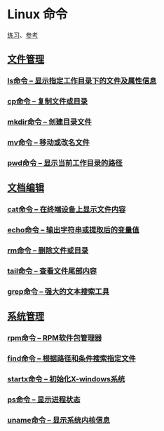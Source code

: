 # Linux 命令

[练习](https://www.webminal.org/)、[参考](https://www.linuxcool.com/)

## [文件管理](https://www.linuxcool.com/category/file)

### [ls命令 – 显示指定工作目录下的文件及属性信息](https://www.linuxcool.com/ls)



### [cp命令 – 复制文件或目录](https://www.linuxcool.com/cp)



### [mkdir命令 – 创建目录文件](https://www.linuxcool.com/mkdir)



### [mv命令 – 移动或改名文件](https://www.linuxcool.com/mv)



### [pwd命令 – 显示当前工作目录的路径](https://www.linuxcool.com/pwd)



## [文档编辑](https://www.linuxcool.com/category/document)

### [cat命令 – 在终端设备上显示文件内容](https://www.linuxcool.com/cat)



### [echo命令 – 输出字符串或提取后的变量值](https://www.linuxcool.com/echo)



### [rm命令 – 删除文件或目录](https://www.linuxcool.com/rm)



### [tail命令 – 查看文件尾部内容](https://www.linuxcool.com/tail)



### [grep命令 – 强大的文本搜索工具](https://www.linuxcool.com/grep)



## [系统管理](https://www.linuxcool.com/category/system)

### [rpm命令 – RPM软件包管理器](https://www.linuxcool.com/rpm)



### [find命令 – 根据路径和条件搜索指定文件](https://www.linuxcool.com/find)



### [startx命令 – 初始化X-windows系统](https://www.linuxcool.com/startx)



### [ps命令 – 显示进程状态](https://www.linuxcool.com/ps)



### [uname命令 – 显示系统内核信息](https://www.linuxcool.com/uname)

